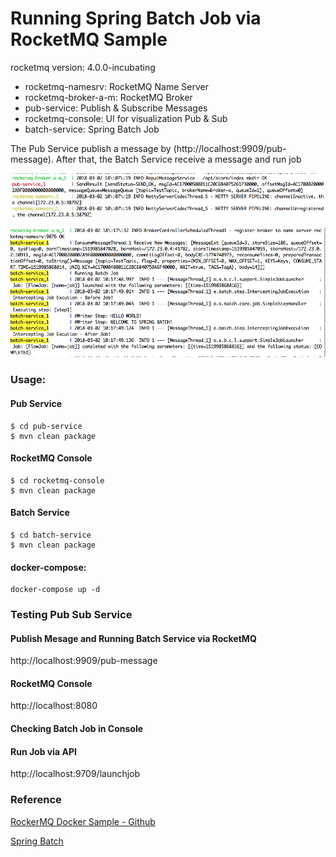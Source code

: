 # Running Spring Batch Job via RocketMQ Sample
rocketmq version: 4.0.0-incubating

+ rocketmq-namesrv: RocketMQ Name Server
+ rocketmq-broker-a-m: RocketMQ Broker
+ pub-service: Publish & Subscribe Messages
+ rocketmq-console: UI for visualization Pub & Sub
+ batch-service: Spring Batch Job


The Pub Service publish a message by (http://localhost:9909/pub-message).
After that, the Batch Service receive a message and run job

![Publish a message](images/publish-message.png)


![Receive a message and run Job](images/receive-message-and-run-job.png)

### Usage:

#### Pub Service
```
$ cd pub-service
$ mvn clean package
```

#### RocketMQ Console
```
$ cd rocketmq-console
$ mvn clean package
```

#### Batch Service
```
$ cd batch-service
$ mvn clean package
```

#### docker-compose:
```
docker-compose up -d
```

### Testing Pub Sub Service

#### Publish Mesage and Running Batch Service via RocketMQ
http://localhost:9909/pub-message

#### RocketMQ Console
http://localhost:8080

#### Checking Batch Job in Console

#### Run Job via API
http://localhost:9709/launchjob

####
### Reference
[RockerMQ Docker Sample - Github](https://github.com/jingxizheng/rocketmq-docker-sample)

[Spring Batch](https://examples.javacodegeeks.com/enterprise-java/spring/batch/spring-batch-job-parameters-example/)